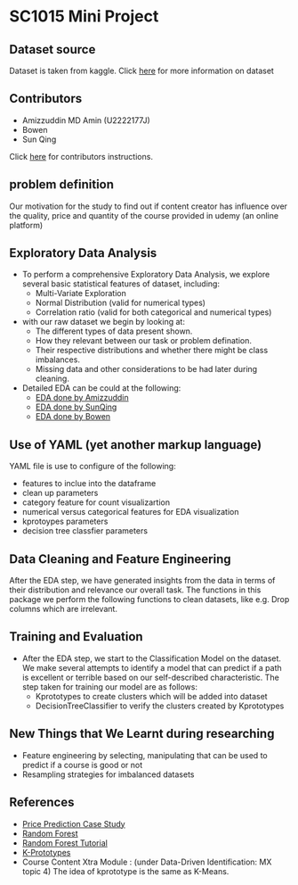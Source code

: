 # SC1015 Mini Project

## Dataset source
Dataset is taken from kaggle. Click [here](dataset/description.md) for more information on dataset

## Contributors
- Amizzuddin MD Amin (U2222177J)
- Bowen
- Sun Qing

Click [here](contributions/CONTRIBUTORS_INSTRUCTIONS.md) for contributors instructions.

## problem definition
Our motivation for the study to find out if content creator has influence over the quality, price and quantity of the course provided in udemy (an online platform) 

## Exploratory Data Analysis
- To perform a comprehensive Exploratory Data Analysis, we explore several basic statistical features of dataset, including:
    - Multi-Variate Exploration
    - Normal Distribution (valid for numerical types)
    - Correlation ratio (valid for both categorical and numerical types)
- with our raw dataset we begin by looking at:
    - The different types of data present shown.
    - How they relevant between our task or problem defination.
    - Their respective distributions and whether there might be class imbalances.
    - Missing data and other considerations to be had later during cleaning.
- Detailed EDA can be could at the following:
    - [EDA done by Amizzuddin](contributions/amizzuddin/amizzuddin.ipynb)
    - [EDA done by SunQing](contributions/sunqing/SunQingMainWorking.ipynb)
    - [EDA done by Bowen](contributions/bowen/update%20from%20SQ.ipynb)

## Use of YAML (yet another markup language)
YAML file is use to configure of the following:
- features to inclue into the dataframe
- clean up parameters
- category feature for count visualizartion
- numerical versus categorical features for EDA visualization
- kprotoypes parameters
- decision tree classfier parameters

## Data Cleaning and Feature Engineering
After the EDA step, we have generated insights from the data in terms of their distribution and relevance our overall task. The functions in this package we perform the following functions to clean datasets, like e.g. Drop columns which are irrelevant.

## Training and Evaluation
- After the EDA step, we start to the Classification Model on the dataset. We make several attempts to identify a model that can predict if a path is excellent or terrible based on our self-described characteristic. The step taken for training our model are as follows:
    - Kprototypes to create clusters which will be added into dataset
    -  DecisionTreeClassifier to verify the clusters created by Kprototypes

## New Things that We Learnt during researching
- Feature engineering by selecting, manipulating that can be used to predict if a course is good or not
- Resampling strategies for imbalanced datasets

## References
- [Price Prediction Case Study](https://towardsdatascience.com/mercari-price-suggestion-97ff15840dbd)
- [Random Forest](https://scikit-learn.org/stable/modules/generated/sklearn.ensemble.RandomForestClassifier.html)
- [Random Forest Tutorial](https://www.datacamp.com/tutorial/random-forests-classifier-python)
- [K-Prototypes](https://antonsruberts.github.io/kproto-audience/)
- Course Content Xtra Module : (under Data-Driven Identification: MX topic 4) The idea of kprototype is the same as K-Means.
